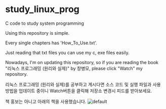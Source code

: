 # study_linux_prog
C code to study system programming

Using this repository is simple.

Every single chapters has 'How_To_Use.txt'. 

Just reading that txt files you can use my c, exe files easily.

Nowadays, I'm on updating this repository, so if you are reading the book "리눅스 프로그래밍 (원리와 실제)" by 창병모, please click "Watch" my repository.

리눅스 프로그래밍 (원리와 실제)를 공부하고 계시다면 소스 코드 및 실행 파일과 사용 방법을 업데이트 중이니 Watch버튼을 클릭해 저장소 변경시 피드를 받아보세요.


책 홍보는 아니고 아래의 책을 사용했습니다.
![default](https://user-images.githubusercontent.com/36785390/38403284-60198a22-399d-11e8-9483-33ba548aa610.png)
